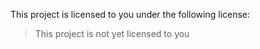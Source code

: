 This project is licensed to you under the following license:

> This project is not yet licensed to you


